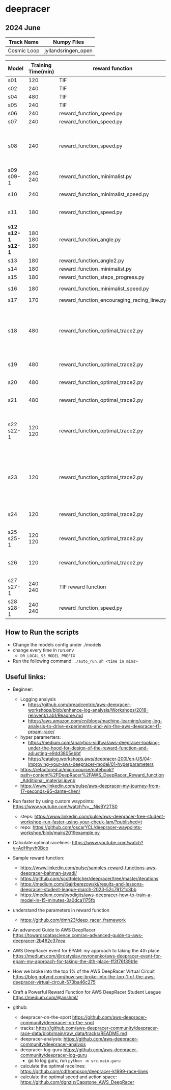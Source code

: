 # deepracer

## 2024 June

| Track Name | Numpy Files |
| ----- | ----- |
| Cosmic Loop | jyllandsringen_open |

| Model | Training Time(min) | reward function |hyperparameter | lap time | off track | remarks |
| ----- | ----- | ----- | ----- | ----- | ----- | ----- |
| s01 | 120 | TIF | ir=0.0002 |  01min13s | 22 | discarded |
| s02 | 240 | TIF | ir=0.0002 |  44s | 8 | discarded |
| s04 | 480 | TIF | ir=0.0005 |  01min12s | 22 | discarded, ir too large |
| s05 | 240 | TIF | ir=0.0005 |  42s | 9 | discarded, ir too large |
| s06 | 240 | reward_function_speed.py | ir=0.0002 |  29.666s | 3 |  |
| s07 | 240 | reward_function_speed.py | ir=0.0002 |  25.733s | 2 |  |
| s08 | 240 | reward_function_speed.py | ir=0.0002 |  31.476s | 2 | modify action space, adding more action spaces, DEEP -> SHALLOW, reward_function_speed.py modify step_reward thredshold |
| s09 <br> s09-1 | 240 <br> 240 | reward_function_minimalist.py | ir=0.0002 |  28.144s | 2 |  43% 75% |
| s10 | 240 | reward_function_minimalist_speed.py | ir=0.0002 | 2 mins plus | 41 | discarded, there is a bug in this reward function  |
| s11 | 180 | reward_function_speed.py | default | 38.899s | 7 | space action used in TIF, change DEEP to SHALLOW(default) |
| **s12 <br> s12-1 <br> s12-1** | 180<br>180<br>180 | reward_function_angle.py | default |  27.545s | 1 | action space used in TIF, stable model, average 75%, max 100%, min time during training is 22.581s | 
| s13 | 180 | reward_function_angle2.py | default |  27.873s | 1 | |
| s14 | 180 | reward_function_minimalist.py | default |  36.953s | 5 | |
| s15 | 180 | reward_function_steps_progress.py | default |  46.743s | 10 | |
| s16 | 180 | reward_function_minimalist_speed.py | default |  59.930s | 17 | discarded, there is a bug in this reward function |
| s17 | 170 | reward_function_encouraging_racing_line.py | default |  30.327s | 1 |  |
| s18 | 480 | reward_function_optimal_trace2.py | default |   |  | use Capstone_AWS_DeepRacer to calculate the optimal paths and optimal space actions model_metadata_optimal.json use 2.5 as min speed, 4 as max speed. There is bug on it then discard this version  |
| s19 | 480 | reward_function_optimal_trace2.py | ir=0.0005 |   |  | There is bug on it then discard this version  |
| s20 | 480 | reward_function_optimal_trace2.py | ir=0.001<br>epocs=5<br>batch=32 |   |  | There is bug on it then discard this version |
| s21 | 480 | reward_function_optimal_trace2.py | default |   |  | There is bug on it then discard this version  |
| s22<br>s22-1 | 120<br>120 | reward_function_optimal_trace2.py | ir=0.0005 |   |  | remove steps_reward, add debugging log for first_racingpoint_index for each step <br>trained 4 hours average progress 12.7 max progress 43 |
| s23 | 120 | reward_function_optimal_trace2.py | default |   |  | remove steps_reward, add debugging log for first_racingpoint_index for each step <br>trained 4 hours average progress 13 max progress 46 |
| s24 | 120 | reward_function_optimal_trace2.py | ir=0.001<br>epochs=5<br>batch=32 |   |  | same as s23 trained 2 hours, average progress 2.72 max progress 22 too bad discarded |
| s25<br>s25-1 | 120<br>120 | reward_function_optimal_trace2.py | discount factor=0.5 |   |  | average progress 7.72 max progress 26 too bad discarded |
| s26 | 120 | reward_function_optimal_trace2.py | default |   |  | trained on top of s23, but the progress is still very small, average progress: 14 max progress: 49 |
| s27<br>s27-1 | 240<br>240 | TIF reward function | TIF hp |   |  | 37% 79% |
| s28<br>s28-1 | 240<br>240 | reward_function_speed.py | TIF hp |   |  | retrain s07 to see if the model performance is stable 40% 75% |


## How to Run the scripts
- Change the models config under ./models
- change every time in run.env
    - `DR_LOCAL_S3_MODEL_PREFIX`
- Run the following command: `./auto_run.sh <time in mins>`

## Useful links:

- Beginner:
    - Logging analysis
        - https://github.com/breadcentric/aws-deepracer-workshops/blob/enhance-log-analysis/Workshops/2018-reInvent/Lab1/Readme.md
        - https://aws.amazon.com/cn/blogs/machine-learning/using-log-analysis-to-drive-experiments-and-win-the-aws-deepracer-f1-proam-race/
    - hyper paramerters: 
        * https://medium.com/analytics-vidhya/aws-deepracer-looking-under-the-hood-for-design-of-the-reward-function-and-adjusting-e9dd3805ebbf
        * https://catalog.workshops.aws/deepracer-200l/en-US/04-improving-your-aws-deepracer-model/01-hyperparameters
    - https://refactored.ai/microcourse/notebook?path=content%2FDeepRacer%2FAWS_DeepRacer_Reward_function_Additional_material.ipynb
    - https://www.linkedin.com/pulse/aws-deepracer-my-journey-from-17-seconds-95-dante-chen/
- Run faster by using custom waypoints: https://www.youtube.com/watch?v=__NjsBY2TS0
    - steps: https://www.linkedin.com/pulse/aws-deepracer-free-student-workshop-run-faster-using-your-cheuk-lam/?published=t
    - repo: https://github.com/oscarYCL/deepracer-waypoints-workshop/blob/main/2019example.py
- Calculate optimal racelines: https://www.youtube.com/watch?v=AdHhyvh0Bco
- Sample reward function: 
    - https://www.linkedin.com/pulse/samples-reward-functions-aws-deepracer-bahman-javadi/
    - https://github.com/scottpletcher/deepracer/tree/master/iterations
    - https://medium.com/@ajrberezowski/results-and-lessons-deepracer-student-league-march-2023-52c79121c3bb
    - https://medium.com/twodigits/aws-deepracer-how-to-train-a-model-in-15-minutes-3a0dca1175fb
- understand the parameters in reward function
    - https://github.com/dmh23/deep_racer_framework
- An advanced Guide to AWS DeepRacer https://towardsdatascience.com/an-advanced-guide-to-aws-deepracer-2b462c37eea
- AWS DeepRacer event for EPAM: my approach to taking the 4th place https://medium.com/@rostyslav.myronenko/aws-deepracer-event-for-epam-my-approach-for-taking-the-4th-place-ff3f76f39b1e
- How we broke into the top 1% of the AWS DeepRacer Virtual Circuit https://blog.gofynd.com/how-we-broke-into-the-top-1-of-the-aws-deepracer-virtual-circuit-573ba46c275
- Craft a Powerful Reward Function for AWS DeepRacer Student League https://medium.com/@anshml/

- github:
    - deepracer-on-the-sport https://github.com/aws-deepracer-community/deepracer-on-the-spot
    - tracks: https://github.com/aws-deepracer-community/deepracer-race-data/blob/main/raw_data/tracks/README.md
    - deepracer-analysis: https://github.com/aws-deepracer-community/deepracer-analysis
    - deepracer-log-guru https://github.com/aws-deepracer-community/deepracer-log-guru
        - go to log guru, run `python -m src.main.guru` 
    - calculate the optimal racelines: https://github.com/cdthompson/deepracer-k1999-race-lines
    - calculate the optimal speed and action space: https://github.com/dgnzlz/Capstone_AWS_DeepRacer